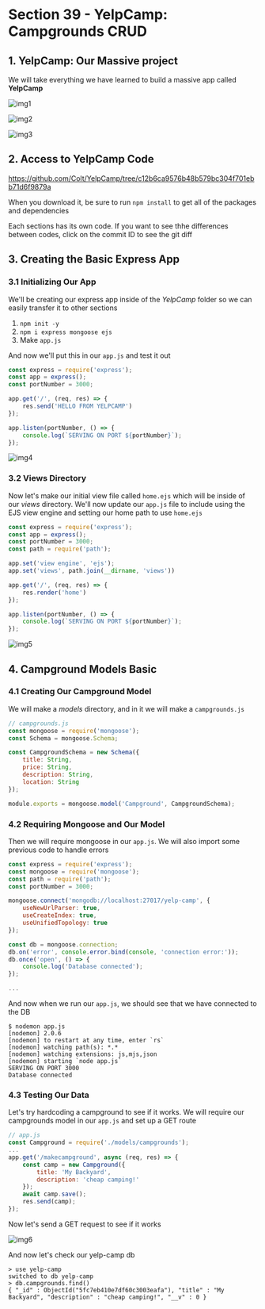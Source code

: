 # Section 39 - YelpCamp: Campgrounds CRUD

## 1. YelpCamp: Our Massive project

We will take everything we have learned to build a massive app called __YelpCamp__

![img1](https://github.com/Brian-E-Nguyen/Web-Dev-Bootcamp-2020/blob/39-YelpCamp-CRUD/39-YelpCamp-CRUD/img-for-notes/img1.jpg?raw=true)

![img2](https://github.com/Brian-E-Nguyen/Web-Dev-Bootcamp-2020/blob/39-YelpCamp-CRUD/39-YelpCamp-CRUD/img-for-notes/img2.jpg?raw=true)

![img3](https://github.com/Brian-E-Nguyen/Web-Dev-Bootcamp-2020/blob/39-YelpCamp-CRUD/39-YelpCamp-CRUD/img-for-notes/img3.jpg?raw=true)

## 2. Access to YelpCamp Code

https://github.com/Colt/YelpCamp/tree/c12b6ca9576b48b579bc304f701ebb71d6f9879a

When you download it, be sure to run `npm install` to get all of the packages and dependencies

Each sections has its own code. If you want to see thhe differences between codes, click on the commit ID to see the git diff

## 3. Creating the Basic Express App

### 3.1 Initializing Our App

We'll be creating our express app inside of the _YelpCamp_ folder so we can easily transfer it to other sections

1. `npm init -y`
2. `npm i express mongoose ejs`
3. Make `app.js`

And now we'll put this in our `app.js` and test it out

```js
const express = require('express');
const app = express();
const portNumber = 3000;

app.get('/', (req, res) => {
    res.send('HELLO FROM YELPCAMP')
});

app.listen(portNumber, () => {
    console.log(`SERVING ON PORT ${portNumber}`);
});
```

![img4](https://github.com/Brian-E-Nguyen/Web-Dev-Bootcamp-2020/blob/39-YelpCamp-CRUD/39-YelpCamp-CRUD/img-for-notes/img4.jpg?raw=true)

### 3.2 Views Directory

Now let's make our initial view file called `home.ejs` which will be inside of our _views_ directory. We'll now update our `app.js` file to include using the EJS view engine and setting our home path to use `home.ejs`

```js
const express = require('express');
const app = express();
const portNumber = 3000;
const path = require('path');

app.set('view engine', 'ejs');
app.set('views', path.join(__dirname, 'views'))

app.get('/', (req, res) => {
    res.render('home')
});

app.listen(portNumber, () => {
    console.log(`SERVING ON PORT ${portNumber}`);
});
```

![img5](https://github.com/Brian-E-Nguyen/Web-Dev-Bootcamp-2020/blob/39-YelpCamp-CRUD/39-YelpCamp-CRUD/img-for-notes/img5.jpg?raw=true)

## 4. Campground Models Basic 

### 4.1 Creating Our Campground Model

We will make a _models_ directory, and in it we will make a `campgrounds.js`

```js
// campgrounds.js
const mongoose = require('mongoose');
const Schema = mongoose.Schema;

const CampgroundSchema = new Schema({
    title: String,
    price: String,
    description: String,
    location: String
});

module.exports = mongoose.model('Campground', CampgroundSchema);
```

### 4.2 Requiring Mongoose and Our Model

Then we will require mongoose in our `app.js`. We will also import some previous code to handle errors

```js
const express = require('express');
const mongoose = require('mongoose');
const path = require('path');
const portNumber = 3000;

mongoose.connect('mongodb://localhost:27017/yelp-camp', {
    useNewUrlParser: true,
    useCreateIndex: true,
    useUnifiedTopology: true
});

const db = mongoose.connection;
db.on('error', console.error.bind(console, 'connection error:'));
db.once('open', () => {
    console.log('Database connected');
});

...
```

And now when we run our `app.js`, we should see that we have connected to the DB

```
$ nodemon app.js
[nodemon] 2.0.6
[nodemon] to restart at any time, enter `rs`
[nodemon] watching path(s): *.*
[nodemon] watching extensions: js,mjs,json
[nodemon] starting `node app.js`
SERVING ON PORT 3000
Database connected
```

### 4.3 Testing Our Data

Let's try hardcoding a campground to see if it works. We will require our campgrounds model in our `app.js` and set up a GET route

```js
// app.js
const Campground = require('./models/campgrounds');
...
app.get('/makecampground', async (req, res) => {
    const camp = new Campground({
        title: 'My Backyard', 
        description: 'cheap camping!'
    });
    await camp.save();
    res.send(camp);
});
```

Now let's send a GET request to see if it works

![img6](https://github.com/Brian-E-Nguyen/Web-Dev-Bootcamp-2020/blob/39-YelpCamp-CRUD/39-YelpCamp-CRUD/img-for-notes/img6.jpg?raw=true)

And now let's check our yelp-camp db

```
> use yelp-camp
switched to db yelp-camp
> db.campgrounds.find() 
{ "_id" : ObjectId("5fc7eb410e7df60c3003eafa"), "title" : "My Backyard", "description" : "cheap camping!", "__v" : 0 }
```